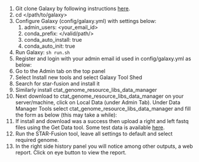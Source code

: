 1. Git clone Galaxy by following instructions [here](https://galaxyproject.org/admin/get-galaxy/).
2. cd </path/to/galaxy>
3. Configure Galaxy (config/galaxy.yml) with settings below:
   1. admin_users: <your_email_id>
   2. conda_prefix: </valid/path/>
   3. conda_auto_install: true
   4. conda_auto_init: true
4. Run Galaxy:
    `sh run.sh`
5. Register and login with your admin email id used in config/galaxy.yml as below:
6. Go to the Admin tab on the top panel
7. Select Install new tools and select Galaxy Tool Shed
8. Search for star-fusion and install it
9. Similarly install ctat_genome_resource_libs_data_manager
10. Next download to ctat_genome_resource_libs_data_manager on your server/machine, click on Local Data (under Admin Tab). Under Data Manager Tools select ctat_genome_resource_libs_data_manager and fill the form as below (this may take a while):
11. If install and download was a success then upload a right and left fastq files using the Get Data tool. Some test data is available [here](https://github.com/STAR-Fusion/STAR-Fusion/tree/master/testing).
12. Run the STAR-Fusion tool, leave all settings to default and select required genome. 
13. In the right side history panel you will notice among other outputs, a web report. Click on eye button to view the report. 